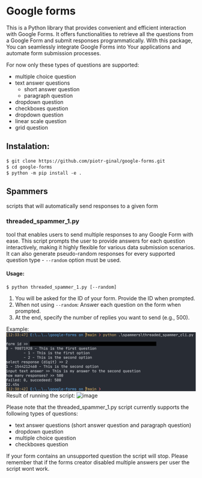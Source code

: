 # Google forms
This is a Python library that provides convenient and efficient interaction with Google Forms. It offers functionalities to retrieve all the questions from a Google Form and submit responses programmatically. With this package, You can seamlessly integrate Google Forms into Your applications and automate form submission processes.

For now only these types of questions are supported:
- multiple choice question
- text answer questions
    - short answer question
    - paragraph question
- dropdown question
- checkboxes question
- dropdown question
- linear scale question
- grid question

## Instalation:
```console
$ git clone https://github.com/piotr-ginal/google-forms.git
$ cd google-forms
$ python -m pip install -e .
```

## Spammers
scripts that will automatically send responses to a given form
### threaded_spammer_1.py
tool that enables users to send multiple responses to any Google Form with ease. This script prompts the user to provide answers for each question interactively, making it highly flexible for various data submission scenarios. It can also generate pseudo-random responses for every supported question type - `--random` option must be used.

#### Usage:
```console
$ python threaded_spammer_1.py [--random]
```
1. You will be asked for the ID of your form. Provide the ID when prompted.
2. When not using `--random`: Answer each question on the form when prompted.
3. At the end, specify the number of replies you want to send (e.g., 500).

Example:
![cli screenshot](.assets/threaded_spammer_interface.png)
Result of running the script:
![image](https://github.com/piotr-ginal/google-forms/assets/70772418/b8fa9e30-dcc4-45f3-bb5d-3e2c997e2559)

Please note that the threaded_spammer_1.py script currently supports the following types of questions:
- text answer questions (short answer question and paragraph question)
- dropdown question
- multiple choice question
- checkboxes question

If your form contains an unsupported question the script will stop. Please remember that if the forms creator disabled multiple answers per user the script wont work.
